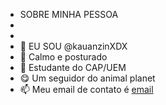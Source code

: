 - SOBRE MINHA PESSOA
- 
-  
- 👋 EU SOU @kauanzinXDX
- 🧐 Calmo e posturado
- 🥱 Estudante do CAP/UEM
- 😋 Um seguidor do animal planet
- 📫 Meu email de contato é [email](kauan.santos03@escola.pr.gov.br)

<!---
kauanzinXDX/kauanzinXDX is a ✨ special ✨ repository because its `README.md` (this file) appears on your GitHub profile.
You can click the Preview link to take a look at your changes.
--->
